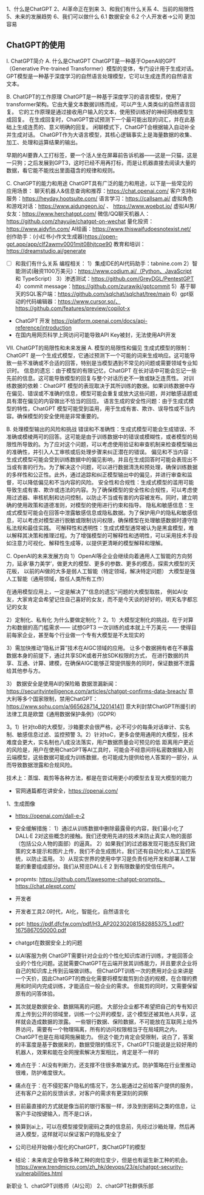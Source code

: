 1、什么是ChatGPT
2、AI革命正在到来
3、和我们有什么关系
4、当前的局限性
5、未来的发展趋势
6、我们可以做什么
6.1 数据安全
6.2 个人开发者->公司 更加容易


## ChatGPT的使用
I. ChatGPT简介
A. 什么是ChatGPT
ChatGPT是一种基于OpenAI的GPT（Generative Pre-trained Transformer）模型的变体，专门设计用于生成对话。
GPT模型是一种基于深度学习的自然语言处理模型，它可以生成连贯的自然语言文本。

B. ChatGPT的工作原理
ChatGPT是一种基于深度学习的语言模型，使用了transformer架构。它由大量文本数据训练而成，可以产生人类类似的自然语言回复。
它的工作原理是通过接收用户输入的文本，使用预训练好的神经网络模型生成回复。
在生成回复时，ChatGPT尝试预测下一个最可能出现的词汇，并在此基础上生成连贯的、意义明确的回复。
闲聊模式下，ChatGPT会根据输入自动补全并生成对话。
ChatGPT作为大语言模型，其核心逻辑事实上是海量数据的收集、加工、处理和运算结果的输出。


早期的AI要靠人工打标签，要一个活人坐在屏幕前告诉机器——这是一只猫，这是一只狗；之后发展到GPT3，这时已经不用再打标，而是让机器直接去阅读大量的数据，看它能不能找出里面蕴含的规律和规则。


C. ChatGPT的能力和用途
ChatGPT具有广泛的能力和用途，以下是一些常见的应用场景：
聊天机器人&信息查询和推荐：https://chat.openai.com/
客户支持和服务：https://heyday.hootsuite.com/
语言学习：https://callsam.ai/
虚拟角色和游戏对话：https://www.aidungeon.io/ 、 https://www.woebot.io/
虚拟AI男/女友：https://www.herchatgpt.com/
微信/QQ聊天机器人：https://github.com/zhayujie/chatgpt-on-wechat
量化投资：https://www.aidyfin.com/
AI绘画：https://www.thiswaifudoesnotexist.net/
创作助手：(小红书小作文生成器)https://open-gpt.app/app/clf2awmv0001mjt08hjtcpe90
教育和培训：https://dreamstudio.ai/generate


* [ ] 和我们有什么关系
编程相关：
1）集成IDE的AI代码助手：tabnine.com
2）智能测试(融资1100万美元)：https://www.codium.ai/（Python、JavaScript 和 TypeScript）
3）渗透测试：https://github.com/GreyDGL/PentestGPT
4）commit message：https://github.com/zurawiki/gptcommit
5）基于聊天的SQL客户端：https://github.com/sqlchat/sqlchat/tree/main
6）gpt驱动的代码编辑器：https://www.cursor.so/、https://github.com/features/preview/copilot-x

* ChatGPT 开发
  https://platform.openai.com/docs/api-reference/introduction
* 在国内用网页科学上网访问可能导致API Key被封，无法使用API开发

VII. ChatGPT的局限性和未来发展
A. 模型的局限性和偏见
生成式模型的限制：ChatGPT 是一个生成式模型，它通过预测下一个可能的词来生成响应。这可能导致一些不准确或不合适的回答，特别是当模型遇到不常见的问题或需要领域专业知识时。
信息的遗忘：由于模型的有限记忆，ChatGPT 在长对话中可能会忘记一些先前的信息。这可能导致模型的回复与整个对话历史不一致或缺乏连贯性。
对训练数据的依赖：ChatGPT 模型的表现取决于其所训练的数据。如果训练数据中存在偏见、错误或不准确的信息，模型可能会重复或放大这些问题，并对敏感话题或具有潜在偏见的内容做出不恰当的回应。
语言生成的安全性问题：由于生成式模型的特性，ChatGPT 模型可能受到滥用，用于生成有害、欺诈、误导性或不当内容。确保模型的安全使用是非常重要的。

B. 处理模型输出的风险和挑战
错误和不准确性：生成式模型可能会生成错误、不准确或模棱两可的回答。这可能是由于训练数据中的错误或模糊性，或者模型的局限性所导致的。为了应对这个问题，可以考虑使用验证和审查机制来检查模型输出的准确性，并引入人工审核或后处理步骤来纠正潜在的错误。
偏见和不当内容：生成式模型可能会受到训练数据中的偏见影响，并且在生成回答时可能会表现出不当或有害的行为。为了解决这个问题，可以进行数据清洗和预处理，确保训练数据的多样性和公正性。此外，通过追踪和纠正模型输出中的偏见，并进行审查和监督，可以降低偏见和不当内容的风险。
安全性和合规性：生成式模型的滥用可能导致生成有害、欺诈或违法的内容。为了确保模型的安全性和合规性，可以考虑使用过滤器、审核机制和访问控制，以防止不当或有害的内容被发布。同时，建立明确的使用政策和道德准则，对模型的使用进行约束和指导。
隐私和敏感信息：生成式模型可能会在回答中泄露敏感信息或隐私数据。为了保护用户的隐私和敏感信息，可以考虑对模型进行脱敏或限制访问权限，确保模型在处理敏感数据时遵守隐私法规和最佳实践。
可解释性和透明性：生成式模型通常被认为是黑盒模型，难以解释其决策和推理过程。为了增强模型的可解释性和透明性，可以采用技术手段如注意力可视化、解释性生成等，以提供更清晰的模型解释和理解。

C. OpenAI的未来发展方向
1）OpenAI等企业会继续向着通用人工智能的方向努力，延承‘暴力美学’，做更大的模型、更多的参数、更多的模态，探索大模型的天花板，
以前的AI做的大多是弱人工智能（特定领域，解决特定问题）
大模型是强人工智能（通用领域，胜任人类所有工作）

在通用模型应用上，一定是解决了"信息的遗忘"问题的大模型取胜，
例如AI女友，大家肯定会希望记住自己喜好的女友，而不是今天谈的好好的，明天名字都忘记的女友

2）定制化、私有化
为什么要做定制化？
2。1）大模型定制化的挑战，在于对算力和数据的高门槛需求—— 
试想GPT3 一次训练的成本就上千万美元 —— 使得目前每家企业，甚至每个行业做一个专有大模型是不太现实的

3）需加快推动“隐私计算”技术在AIGC领域的应用。
让多个数据拥有者在不暴露数据本身的前提下，通过共享SDK或者开放SDK权限的方式，
在进行数据的共享、互通、计算、建模，在确保AIGC能够正常提供服务的同时，保证数据不泄露给其他参与方。

3） 数据安全是使用AI的保险箱
数据泄漏新闻：https://securityintelligence.com/articles/chatgpt-confirms-data-breach/
意大利等多个国家限制，禁用ChatGPT： https://www.sohu.com/a/665628714_120141411
意大利封禁ChatGPT所援引的法律工具是欧盟《通用数据保护条例》（GDPR）

3。1）针对toB的大模型，沙箱要求会很严格，必不可少的每条对话审计、实名制、敏感信息过滤、监控预警
3。2）针对toC，更多会使用通用的大模型，技术难度会更大，实名制也八成没法落实，用户数据质量会可预见的低
距离用户更近的风险是，用户在使用ChatGPT等AI工具时，可能会不经意间将私密数据输入到云端模型，这些数据可能成为训练数据，也可能成为提供给他人答案的一部分，从而导致数据泄露和合规风险。

技术上：蒸馏、裁剪等各种方法，都是在尝试用更小的模型去复现大模型的能力


* 官网通篇都在讲安全，https://openai.com/

1、生成图像
* https://openai.com/dall-e-2
* 安全缓解措施：
1）通过从训练数据中删除最露骨的内容，我们最小化了 DALL·E 2对这些概念的接触。我们还使用先进的技术来防止真实人物的面部（包括公众人物的面部）的逼真。
2）如果我们的过滤器发现可能违反我们政策的文本提示和图片上传，我们不会生成图片。我们还有自动化和人工监控系统，以防止滥用。
3）从现实世界的使用中学习是负责任地开发和部署人工智能的重要组成部分。我们从预览DALL·E 2 到有限数量的受信任用户。

* propmts: https://github.com/f/awesome-chatgpt-prompts、https://chat.plexpt.com/

* 开发者
* 开发者工具2.0时代，AI化，智能化，自然语言化

* ppt: https://pdf.dfcfw.com/pdf/H3_AP202302081582885375_1.pdf?1675867050000.pdf

* chatgpt在数据安全上的问题
* 以AI客服为例
ChatGPT需要针对企业的个性化知识库进行训练，才能回答企业的个性化问题。这就需要ChatGPT在云端开放其训练能力，并且要求企业将自己的知识库上传到云端做训练。
但ChatGPT训练一次的费用对企业来讲是一个天价，因此ChatGPT的商业化需要将模型裁剪到合适的规模，在合理的费用和时间内完成训练，才能适应一般企业的需求。
但裁剪的同时，又需要保留原有的问答体验。
* 其次就是数据安全、数据隔离的问题。
  大部分企业都不希望把自己的专有知识库上传到公开的领域里，训练一个公开的模型，这个模型还被其他人共享，这样就会造成数据的泄露。
  一些银行数据、保险数据，不可能放在互联网上给外界访问，需要有一个物理隔离，所有的访问权限相当于在局域网之内，ChatGPT也是在局域网施展能力。
  但这个能力肯定会受限制，说白了，答案的丰富度是基于数据来的，数据受限的情况下，ChatGPT只能说是比较好用的机器人，效果和能在全网搜索解决方案相比，肯定是不一样的

* 难点在于：AI没有判断力，还支撑不住很多欺骗方式。防护策略在行业里推动很难，防护难度很大。
* 痛点在于：在不侵犯客户隐私的情况下，怎么能通过之前给客户提供的服务，还有客户之前的反馈诉求，对客户的需求有更深刻的洞察

* 目前最直接的方式就是像当前的银行客服一样，涉及到到密码之类的信息，让客户手动按键输入，而不是口诉，
* 换算到ai上，可以在模型接受到密码之类的信息前，先经过沙箱处理，然后再进入模型，这样就可以保证客户的隐私安全了


* 公司已经开始做小型化的ChatGPT，类ChatGPT的模型


* 结论：未来肯定会导致多种工种的岗位变少，但是也有诞生新工种的机会。
https://www.trendmicro.com/zh_hk/devops/23/e/chatgpt-security-vulnerabilities.html



新职业
1、chatGPT训练师（AI公司）
2、chatGPT社群俱乐部



